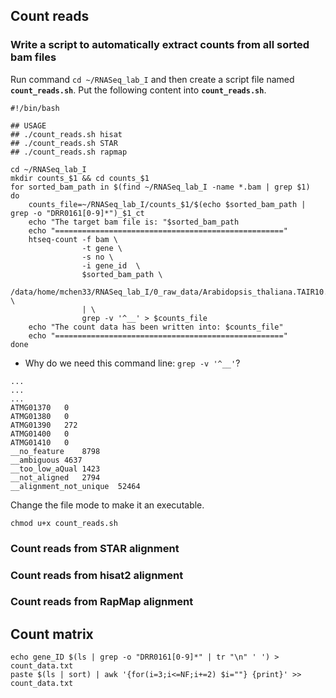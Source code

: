 ## Count reads

### Write a script to automatically extract counts from all sorted bam files

Run command `cd ~/RNASeq_lab_I` and then create a script file named __`count_reads.sh`__. Put the following content into __`count_reads.sh`__. 

```{php}
#!/bin/bash

## USAGE
## ./count_reads.sh hisat
## ./count_reads.sh STAR
## ./count_reads.sh rapmap

cd ~/RNASeq_lab_I
mkdir counts_$1 && cd counts_$1
for sorted_bam_path in $(find ~/RNASeq_lab_I -name *.bam | grep $1)
do
    counts_file=~/RNASeq_lab_I/counts_$1/$(echo $sorted_bam_path | grep -o "DRR0161[0-9]*")_$1_ct
    echo "The target bam file is: "$sorted_bam_path
    echo "==================================================="
    htseq-count -f bam \
                -t gene \
                -s no \
                -i gene_id  \
                $sorted_bam_path \
                /data/home/mchen33/RNASeq_lab_I/0_raw_data/Arabidopsis_thaliana.TAIR10.28.gtf \
                | \
                grep -v '^__' > $counts_file
    echo "The count data has been written into: $counts_file"
    echo "==================================================="
done
```

* Why do we need this command line: `grep -v '^__'`?
```
...
...
...
ATMG01370	0
ATMG01380	0
ATMG01390	272
ATMG01400	0
ATMG01410	0
__no_feature	8798
__ambiguous	4637
__too_low_aQual	1423
__not_aligned	2794
__alignment_not_unique	52464
```

Change the file mode to make it an executable.

```{php}
chmod u+x count_reads.sh 
```

### Count reads from STAR alignment

### Count reads from hisat2 alignment

### Count reads from RapMap alignment


## Count matrix

```{php}
echo gene_ID $(ls | grep -o "DRR0161[0-9]*" | tr "\n" ' ') > count_data.txt
paste $(ls | sort) | awk '{for(i=3;i<=NF;i+=2) $i=""} {print}' >> count_data.txt
```
